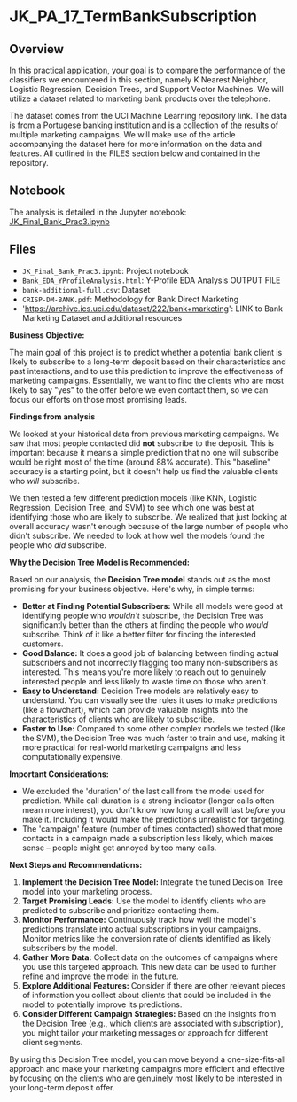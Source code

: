# JK_PA_17_TermBankSubscription
## Overview
In this practical application, your goal is to compare the performance of the classifiers we encountered in this section, namely K Nearest Neighbor, Logistic Regression, Decision Trees, and Support Vector Machines. We will utilize a dataset related to marketing bank products over the telephone.

The dataset comes from the UCI Machine Learning repository link. The data is from a Portugese banking institution and is a collection of the results of multiple marketing campaigns. We will make use of the article accompanying the dataset here for more information on the data and features. All outlined in the FILES section below and contained in the repository. 



## Notebook
The analysis is detailed in the Jupyter notebook: [JK_Final_Bank_Prac3.ipynb](JK_Final_Bank_Prac3.ipynb)

## Files
- `JK_Final_Bank_Prac3.ipynb`: Project notebook 
- `Bank_EDA_YProfileAnalysis.html`: Y-Profile EDA Analysis OUTPUT FILE
- `bank-additional-full.csv`: Dataset
- `CRISP-DM-BANK.pdf`: Methodology for Bank Direct Marketing
- 'https://archive.ics.uci.edu/dataset/222/bank+marketing': LINK to Bank Marketing Dataset and additional resources

**Business Objective:**

The main goal of this project is to predict whether a potential bank client is likely to subscribe to a long-term deposit based on their characteristics and past interactions, and to use this prediction to improve the effectiveness of marketing campaigns. Essentially, we want to find the clients who are most likely to say "yes" to the offer before we even contact them, so we can focus our efforts on those most promising leads.

**Findings from analysis**

We looked at your historical data from previous marketing campaigns. We saw that most people contacted did **not** subscribe to the deposit. This is important because it means a simple prediction that no one will subscribe would be right most of the time (around 88% accurate). This "baseline" accuracy is a starting point, but it doesn't help us find the valuable clients who *will* subscribe.

We then tested a few different prediction models (like KNN, Logistic Regression, Decision Tree, and SVM) to see which one was best at identifying those who are likely to subscribe. We realized that just looking at overall accuracy wasn't enough because of the large number of people who didn't subscribe. We needed to look at how well the models found the people who *did* subscribe.

**Why the Decision Tree Model is Recommended:**

Based on our analysis, the **Decision Tree model** stands out as the most promising for your business objective. Here's why, in simple terms:

*   **Better at Finding Potential Subscribers:** While all models were good at identifying people who *wouldn't* subscribe, the Decision Tree was significantly better than the others at finding the people who *would* subscribe. Think of it like a better filter for finding the interested customers.
*   **Good Balance:** It does a good job of balancing between finding actual subscribers and not incorrectly flagging too many non-subscribers as interested. This means you're more likely to reach out to genuinely interested people and less likely to waste time on those who aren't.
*   **Easy to Understand:** Decision Tree models are relatively easy to understand. You can visually see the rules it uses to make predictions (like a flowchart), which can provide valuable insights into the characteristics of clients who are likely to subscribe.
*   **Faster to Use:** Compared to some other complex models we tested (like the SVM), the Decision Tree was much faster to train and use, making it more practical for real-world marketing campaigns and less computationally expensive. 

**Important Considerations:**

*   We excluded the 'duration' of the last call from the model used for prediction. While call duration is a strong indicator (longer calls often mean more interest), you don't know how long a call will last *before* you make it. Including it would make the predictions unrealistic for targeting.
*   The 'campaign' feature (number of times contacted) showed that more contacts in a campaign made a subscription less likely, which makes sense – people might get annoyed by too many calls.

**Next Steps and Recommendations:**

1.  **Implement the Decision Tree Model:** Integrate the tuned Decision Tree model into your marketing process.
2.  **Target Promising Leads:** Use the model to identify clients who are predicted to subscribe and prioritize contacting them.
3.  **Monitor Performance:** Continuously track how well the model's predictions translate into actual subscriptions in your campaigns. Monitor metrics like the conversion rate of clients identified as likely subscribers by the model.
4.  **Gather More Data:** Collect data on the outcomes of campaigns where you use this targeted approach. This new data can be used to further refine and improve the model in the future.
5.  **Explore Additional Features:** Consider if there are other relevant pieces of information you collect about clients that could be included in the model to potentially improve its predictions.
6.  **Consider Different Campaign Strategies:** Based on the insights from the Decision Tree (e.g., which clients are associated with subscription), you might tailor your marketing messages or approach for different client segments.

By using this Decision Tree model, you can move beyond a one-size-fits-all approach and make your marketing campaigns more efficient and effective by focusing on the clients who are genuinely most likely to be interested in your long-term deposit offer.
